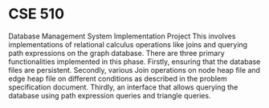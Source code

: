 # CSE 510
Database Management System Implementation Project
This involves implementations of relational calculus operations like joins and querying path expressions on the graph database. There are three primary functionalities implemented in this phase. Firstly, ensuring that the database files are persistent. Secondly, various Join operations on node heap file and edge heap file on different conditions as described in the problem specification document. Thirdly, an interface that allows querying the database using path expression queries and triangle queries.
